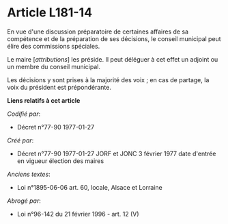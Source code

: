 # Article L181-14

En vue d'une discussion préparatoire de certaines affaires de sa compétence et de la préparation de ses décisions, le conseil
municipal peut élire des commissions spéciales. 

Le maire [*attributions*] les préside. Il peut déléguer à cet effet un adjoint ou un membre du conseil municipal. 

Les décisions y sont prises à la majorité des voix ; en cas de partage, la voix du président est prépondérante.

**Liens relatifs à cet article**

_Codifié par_:

  - Décret n°77-90 1977-01-27

_Créé par_:

  - Décret n°77-90 1977-01-27 JORF et JONC 3 février 1977 date d'entrée en vigueur élection des maires

_Anciens textes_:

  - Loi n°1895-06-06 art. 60, locale, Alsace et Lorraine

_Abrogé par_:

  - Loi n°96-142 du 21 février 1996 - art. 12 (V)
